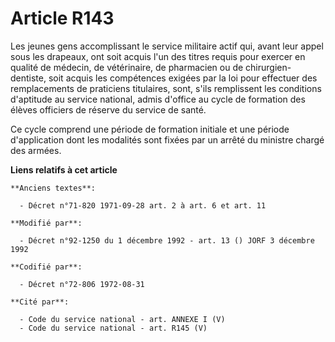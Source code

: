 # Article R143

Les jeunes gens accomplissant le service militaire actif qui, avant leur appel sous les drapeaux, ont soit acquis l'un des
titres requis pour exercer en qualité de médecin, de vétérinaire, de pharmacien ou de chirurgien-dentiste, soit acquis les
compétences exigées par la loi pour effectuer des remplacements de praticiens titulaires, sont, s'ils remplissent les
conditions d'aptitude au service national, admis d'office au cycle de formation des élèves officiers de réserve du service de
santé.

Ce cycle comprend une période de formation initiale et une période d'application dont les modalités sont fixées par un arrêté
du ministre chargé des armées.

**Liens relatifs à cet article**

	**Anciens textes**:

	  - Décret n°71-820 1971-09-28 art. 2 à art. 6 et art. 11

	**Modifié par**:

	  - Décret n°92-1250 du 1 décembre 1992 - art. 13 () JORF 3 décembre 1992

	**Codifié par**:

	  - Décret n°72-806 1972-08-31

	**Cité par**:

	  - Code du service national - art. ANNEXE I (V)
	  - Code du service national - art. R145 (V)
